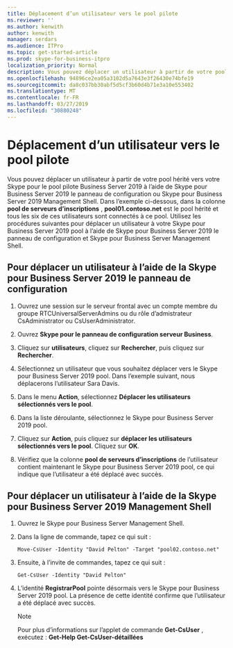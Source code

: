 ```yaml
---
title: Déplacement d’un utilisateur vers le pool pilote
ms.reviewer: ''
ms.author: kenwith
author: kenwith
manager: serdars
ms.audience: ITPro
ms.topic: get-started-article
ms.prod: skype-for-business-itpro
localization_priority: Normal
description: Vous pouvez déplacer un utilisateur à partir de votre pool hérité vers votre Skype pour le pool pilote Business Server 2019 à l’aide de Skype pour Business Server 2019 le panneau de configuration ou Skype pour Business Server 2019 Management Shell. Dans l’exemple ci-dessous, dans la colonne pool de serveurs d’inscriptions, pool01.contoso.net est le pool hérité et tous les six de ces utilisateurs sont connectés à ce pool. Utilisez les procédures suivantes pour déplacer un utilisateur à votre Skype pour Business Server 2019 pool à l’aide de Skype pour Business Server 2019 le panneau de configuration et Skype pour Business Server Management Shell.
ms.openlocfilehash: 94896ce2ea05a3102d5a7643e3f26430e74bfe19
ms.sourcegitcommit: da8c037bb30abf5d5cf3b60d4b71e3a10e553402
ms.translationtype: MT
ms.contentlocale: fr-FR
ms.lasthandoff: 03/27/2019
ms.locfileid: "30880248"
---
```

# <a name="move-a-single-user-to-the-pilot-pool"></a>Déplacement d’un utilisateur vers le pool pilote

Vous pouvez déplacer un utilisateur à partir de votre pool hérité vers votre Skype pour le pool pilote Business Server 2019 à l’aide de Skype pour Business Server 2019 le panneau de configuration ou Skype pour Business Server 2019 Management Shell. Dans l’exemple ci-dessous, dans la colonne **pool de serveurs d’inscriptions** , **pool01.contoso.net** est le pool hérité et tous les six de ces utilisateurs sont connectés à ce pool. Utilisez les procédures suivantes pour déplacer un utilisateur à votre Skype pour Business Server 2019 pool à l’aide de Skype pour Business Server 2019 le panneau de configuration et Skype pour Business Server Management Shell. 
  
## <a name="to-move-a-user-by-using-the-skype-for-business-server-2019-control-panel"></a>Pour déplacer un utilisateur à l’aide de la Skype pour Business Server 2019 le panneau de configuration
  
1. Ouvrez une session sur le serveur frontal avec un compte membre du groupe RTCUniversalServerAdmins ou du rôle d’admistrateur CsAdministrator ou CsUserAdministrator.
    
2. Ouvrez **Skype pour le panneau de configuration serveur Business**.
    
3. Cliquez sur **utilisateurs**, cliquez sur **Rechercher**, puis cliquez sur **Rechercher**.
    
4. Sélectionnez un utilisateur que vous souhaitez déplacer vers le Skype pour Business Server 2019 pool. Dans l’exemple suivant, nous déplacerons l’utilisateur Sara Davis.
    
5. Dans le menu **Action**, sélectionnez **Déplacer les utilisateurs sélectionnés vers le pool**.
    
6. Dans la liste déroulante, sélectionnez le Skype pour Business Server 2019 pool.
    
7. Cliquez sur **Action**, puis cliquez sur **déplacer les utilisateurs sélectionnés vers le pool**. Cliquez sur **OK**.
  
8. Vérifiez que la colonne **pool de serveurs d’inscriptions** de l’utilisateur contient maintenant le Skype pour Business Server 2019 pool, ce qui indique que l’utilisateur a été déplacé avec succès. 
    
## <a name="to-move-a-user-by-using-the-skype-for-business-server-2019-management-shell"></a>Pour déplacer un utilisateur à l’aide de la Skype pour Business Server 2019 Management Shell

1. Ouvrez le Skype pour Business Server Management Shell.
    
2. Dans la ligne de commande, tapez ce qui suit : 
    
   ```
   Move-CsUser -Identity "David Pelton" -Target "pool02.contoso.net"
   ```

3. Ensuite, à l’invite de commandes, tapez ce qui suit : 
    
   ```
   Get-CsUser -Identity "David Pelton"
   ```

4. L’identité **RegistrarPool** pointe désormais vers le Skype pour Business Server 2019 pool. La présence de cette identité confirme que l’utilisateur a été déplacé avec succès. 

    > [!NOTE]
    > Pour plus d’informations sur l’applet de commande **Get-CsUser** , exécutez : **Get-Help Get-CsUser-détaillées**
  

